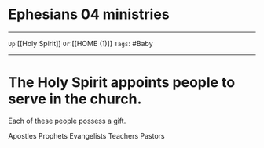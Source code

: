 # Ephesians 04 ministries

---

`Up`:[[Holy Spirit]] `Or`:[[HOME (1)]] `Tags`: #Baby

---

# The Holy Spirit appoints people to serve in the church.

Each of these people possess a gift.

Apostles Prophets Evangelists Teachers Pastors